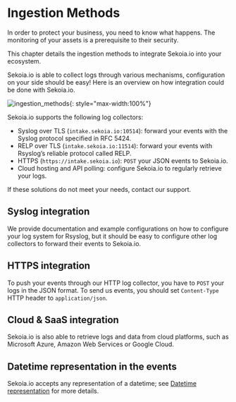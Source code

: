# Ingestion Methods

In order to protect your business, you need to know what happens. The monitoring of your assets is a prerequisite to their security.

This chapter details the ingestion methods to integrate Sekoia.io into your ecosystem.

Sekoia.io is able to collect logs through various mechanisms, configuration on your side should be easy! Here is an overview on how integration could be done with Sekoia.io.

![ingestion_methods](/assets/operation_center/data_collection/ingestion_methods/ingestion_methods2.png){: style="max-width:100%"}

Sekoia.io supports the following log collectors:

- Syslog over TLS (`intake.sekoia.io:10514`): forward your events with the Syslog protocol specified in RFC 5424.
- RELP over TLS (`intake.sekoia.io:11514`): forward your events with Rsyslog’s reliable protocol called RELP.
- HTTPS (`https://intake.sekoia.io`): `POST` your JSON events to Sekoia.io.
- Cloud hosting and API polling: configure Sekoia.io to regularly retrieve your logs.

If these solutions do not meet your needs, contact our support.

## Syslog integration

We provide documentation and example configurations on how to configure your log system for Rsyslog, but it should be easy to configure other log collectors to forward their events to Sekoia.io.

## HTTPS integration

To push your events through our HTTP log collector, you have to `POST` your logs in the JSON format. To send us events, you should set `Content-Type` HTTP header to `application/json`.

## Cloud & SaaS integration

Sekoia.io is also able to retrieve logs and data from cloud platforms, such as Microsoft Azure, Amazon Web Services or Google Cloud.

## Datetime representation in the events

Sekoia.io accepts any representation of a datetime; see [Datetime representation](../../../FAQ/datetime.md) for more details.
